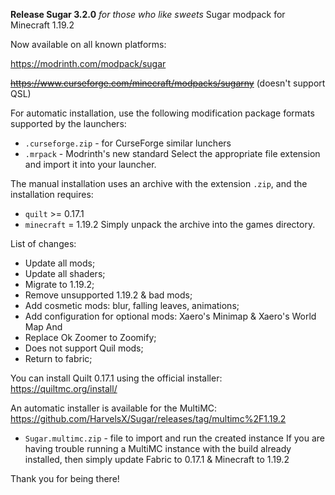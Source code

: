 **Release Sugar 3.2.0**
_for those who like sweets_
Sugar modpack for Minecraft 1.19.2

Now available on all known platforms:

https://modrinth.com/modpack/sugar

~~https://www.curseforge.com/minecraft/modpacks/sugarny~~ (doesn't support QSL)

For automatic installation, use the following modification package formats supported by the launchers:
+ `.curseforge.zip` - for CurseForge similar lunchers
+ `.mrpack` - Modrinth's new standard
Select the appropriate file extension and import it into your launcher.

The manual installation uses an archive with the extension `.zip`, and the installation requires:
+ `quilt` >= 0.17.1
+ `minecraft` = 1.19.2
Simply unpack the archive into the games directory.

List of changes:
+ Update all mods;
+ Update all shaders;
+ Migrate to 1.19.2;
+ Remove unsupported 1.19.2 & bad mods;
+ Add cosmetic mods: blur, falling leaves, animations;
+ Add configuration for optional mods: Xaero's Minimap & Xaero's World Map
And
+ Replace Ok Zoomer to Zoomify;
+ Does not support Quil mods;
+ Return to fabric;


You can install Quilt 0.17.1 using the official installer: 
https://quiltmc.org/install/

An automatic installer is available for the MultiMC:
https://github.com/HarvelsX/Sugar/releases/tag/multimc%2F1.19.2
+ `Sugar.multimc.zip` -  file to import and run the created instance
If you are having trouble running a MultiMC instance with the build already installed,
then simply update Fabric to 0.17.1 & Minecraft to 1.19.2

Thank you for being there!
